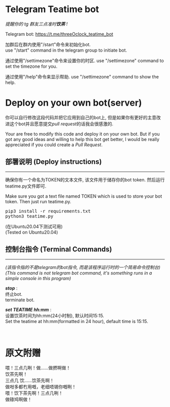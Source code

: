 # Telegram Teatime bot

*提醒你的 tg 群友三点准时**饮茶** !*

Telegram bot: https://t.me/threeOclock_teatime_bot   

加群后在群内使用"/start"命令来初始化bot.   
use "/start" command in the telegram group to initiate bot.

通过使用"/settimezone"命令来设置你的时区.
use "/settimezone" command to set the timezone for you.

通过使用"/help"命令来显示帮助.
use "/settimezone" command to show the help.

# Deploy on your own bot(server)
你可以自行修改这段代码并把它应用到自己的bot上, 但是如果你有更好的主意改进这个bot并且愿意提交*pull request*的话我会很感激的.

Your are free to modify this code and deploy it on your own bot. But if you got any good ideas and willing to help this bot get better, I would be really appreciated if you could create a *Pull Request*.

## 部署说明 (Deploy instructions)
---
确保你有一个命名为TOKEN的文本文件, 该文件用于储存你的bot token. 然后运行teatime.py文件即可.

Make sure you got a text file named TOKEN which is used to store your bot token. Then just run teatime.py.

<pre>
pip3 install -r requirements.txt
python3 teatime.py
</pre>

(在Ubuntu20.04下测试可用)   
(Tested on Ubuntu20.04)   
## 控制台指令 (Terminal Commands)
---  
*(该指令指的不是telegram的bot指令, 而是该程序运行时的一个简易命令控制台)*   
*(This command is not telegram bot command, it's something runs in a simple console in this program)*   

***stop*** :    
终止bot.   
terminate bot.

***set TEATIME hh:mm*** :   
设置饮茶时间为hh:mm(24小时制), 默认时间15:15.   
Set the teatime at hh:mm(formatted in 24 hour), default time is 15:15.   

<br>

# 原文附赠

喂！三点几咧！做……做撚啊做！  
饮茶先啊！   
三点几 饮……饮茶先啊！   
做咁多都冇用嘅，老细唔锡你嘅咧！  
喂！饮下茶先啊！三点几咧！   
做碌鸠啊做！  
